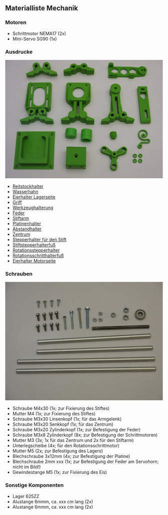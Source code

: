 ## Materialliste Mechanik

### Motoren
* Schrittmotor NEMA17 (2x)
* Mini-Servo SG90 (1x)

### Ausdrucke
![](./assembly/eb77-eh21_alle_druckteile-IMG_4913.JPG)
* [Reitstockhalter](./assembly/eb77-eh21_bauteil-01-IMG_4891.JPG)
* [Wasserhahn](./assembly/eb77-eh21_bauteil-02-IMG_4895.JPG)
* [Eierhalter Lagerseite](./assembly/eb77-eh21_bauteil-03-IMG_4907.JPG)
* [Griff](./assembly/eb77-eh21_bauteil-04-IMG_4899.JPG)
* [Werkzeughalterung](./assembly/eb77-eh21_bauteil-05-IMG_4897.JPG)
* [Feder](./assembly/eb77-eh21_bauteil-06-IMG_4902.JPG)
* [Stiftarm](./assembly/eb77-eh21_bauteil-07-IMG_4900.JPG)
* [Platinenhalter](./assembly/eb77-eh21_bauteil-08-IMG_4901.JPG)
* [Abstandhalter](./assembly/eb77-eh21_bauteil-09-IMG_4905.JPG)
* [Zentrum](./assembly/eb77-eh21_bauteil-10-IMG_4889.JPG)
* [Stepperhalter für den Stift](./assembly/eb77-eh21_bauteil-11-IMG_4884.JPG)
* [Stiftstepperhalterfuß](./assembly/eb77-eh21_bauteil-12-IMG_4893.JPG)
* [Rotationsstepperhalter](./assembly/eb77-eh21_bauteil-13-IMG_4885.JPG)
* [Rotationsschritthalterfuß](./assembly/eb77-eh21_bauteil-14-IMG_4894.JPG)
* [Eierhalter Motorseite](./assembly/eb77-eh21_bauteil-15-IMG_4910.JPG)

### Schrauben
![](./assembly/eb77-eh21_alle_metallteile-IMG_4916.JPG)
* Schraube M4x30 (1x; zur Fixierung des Stiftes)
* Mutter M4 (1x; zur Fixierung des Stiftes)
* Schraube M3x30 Linsenkopf (1x; für das Armgelenk)
* Schraube M3x20 Senkkopf (1x; für das Zentrum)
* Schraube M3x20 Zylinderkopf (1x; zur Befestigung der Feder)
* Schraube M3x8 Zylinderkopf (8x; zur Befestigung der Schrittmotoren)
* Mutter M3 (3x; 1x für das Zentrum und 2x für den Stiftarm)
* Unterlegscheibe (4x; für den Rotationsschrittmotor)
* Mutter M5 (2x; zur Befestigung des Lagers)
* Blechschraube 3x12mm (4x; zur Befestigung der Platine)
* Blechschraube 2mm xxx (1x; zur Befestigung der Feder am Servohorn; nicht im Bild!)
* Gewindestange M5 (1x; zur Fixierung des Eis)

### Sonstige Komponenten
* Lager 625ZZ
* Alustange 6mmm, ca. xxx cm lang (2x)
* Alustange 6mmm, ca. xxx cm lang (2x)
